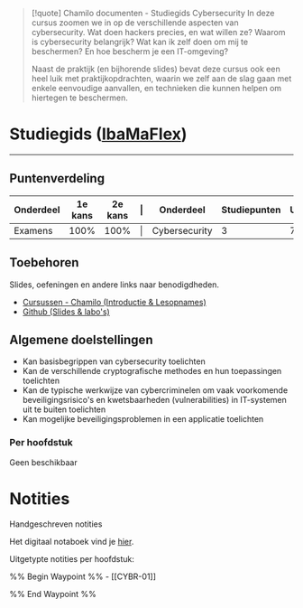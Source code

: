 >[!quote] Chamilo documenten - Studiegids Cybersecurity
>In deze cursus zoomen we in op de verschillende aspecten van cybersecurity. Wat doen hackers precies, en wat willen ze? Waarom is cybersecurity belangrijk? Wat kan ik zelf doen om mij te beschermen? En hoe bescherm je een IT-omgeving?
>
>Naast de praktijk (en bijhorende slides) bevat deze cursus ook een heel luik met praktijkopdrachten, waarin we zelf aan de slag gaan met enkele eenvoudige aanvallen, en technieken die kunnen helpen om hiertegen te beschermen.

# Studiegids ([IbaMaFlex]())
---
## Puntenverdeling

| Onderdeel | 1e kans | 2e kans | \|  | Onderdeel     | Studiepunten | Uren |
| --------- | ------- | ------- | --- | ------------- | ------------ | ---- |
| Examens   | 100%    | 100%    | \|  | Cybersecurity | 3            | 75   |

## Toebehoren
Slides, oefeningen en andere links naar benodigdheden.
- [Cursussen - Chamilo (Introductie & Lesopnames)](https://chamilo.hogent.be/index.php?application=Chamilo%5CApplication%5CWeblcms&go=CourseViewer&course=62511)
- [Github (Slides & labo's)](https://hogenttin.github.io/cybersecurity/) 

## Algemene doelstellingen
- Kan basisbegrippen van cybersecurity toelichten
- Kan de verschillende cryptografische methodes en hun toepassingen toelichten
- Kan de typische werkwijze van cybercriminelen om vaak voorkomende beveiligingsrisico's en kwetsbaarheden (vulnerabilities) in IT-systemen uit te buiten toelichten
- Kan mogelijke beveiligingsproblemen in een applicatie toelichten

### Per hoofdstuk
Geen beschikbaar


<div class="notes-links">
<h1>Notities</h1>
<p class="header-nolink">Handgeschreven notities</p>
<p>Het digitaal notaboek vind je  <a href="https://drive.google.com/drive/folders/19MFfBkp48F4e63byHzHa5kYravR2JxWS?usp=sharing">hier</a>.</p>

<p class="header-nolink">Uitgetypte notities per hoofdstuk:</p>
<div class="waypoint">
%% Begin Waypoint %%
- [[CYBR-01]]

%% End Waypoint %%
</div>
</div>